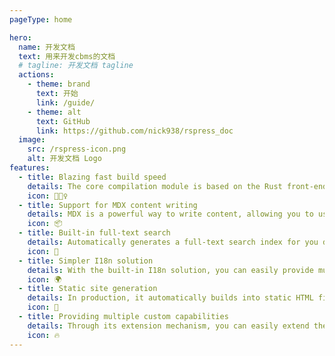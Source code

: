```yaml
---
pageType: home

hero:
  name: 开发文档
  text: 用来开发cbms的文档
  # tagline: 开发文档 tagline
  actions:
    - theme: brand
      text: 开始
      link: /guide/
    - theme: alt
      text: GitHub
      link: https://github.com/nick938/rspress_doc
  image:
    src: /rspress-icon.png
    alt: 开发文档 Logo
features:
  - title: Blazing fast build speed
    details: The core compilation module is based on the Rust front-end toolchain, providing a more ultimate development experience.
    icon: 🏃🏻‍♀️
  - title: Support for MDX content writing
    details: MDX is a powerful way to write content, allowing you to use React components in Markdown.
    icon: 📦
  - title: Built-in full-text search
    details: Automatically generates a full-text search index for you during construction, providing out-of-the-box full-text search capabilities.
    icon: 🎨
  - title: Simpler I18n solution
    details: With the built-in I18n solution, you can easily provide multi-language support for documents or components.
    icon: 🌍
  - title: Static site generation
    details: In production, it automatically builds into static HTML files, which can be easily deployed anywhere.
    icon: 🌈
  - title: Providing multiple custom capabilities
    details: Through its extension mechanism, you can easily extend theme UI and build process.
    icon: 🔥
---
```

